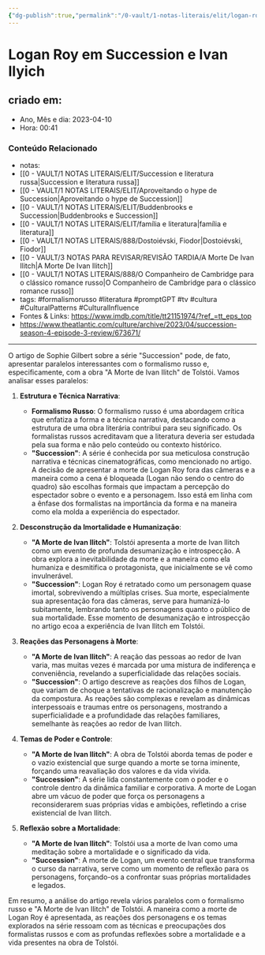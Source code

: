 ```yaml
---
{"dg-publish":true,"permalink":"/0-vault/1-notas-literais/elit/logan-roy-em-succession-e-ivan-ilyich/","tags":["formalismorusso","literatura","promptGPT","tv","cultura","CulturalPatterns","CulturalInfluence"],"dgHomeLink":true,"dgShowLocalGraph":true,"dgShowFileTree":true,"dgEnableSearch":true}
---
```


# Logan Roy em Succession e Ivan Ilyich

## criado em: 
-  Ano, Mês e dia: 2023-04-10
- Hora: 00:41

### Conteúdo Relacionado
- notas: 
- [[0 - VAULT/1 NOTAS LITERAIS/ELIT/Succession e literatura russa\|Succession e literatura russa]]
- [[0 - VAULT/1 NOTAS LITERAIS/ELIT/Aproveitando o hype de Succession\|Aproveitando o hype de Succession]]
- [[0 - VAULT/1 NOTAS LITERAIS/ELIT/Buddenbrooks e Succession\|Buddenbrooks e Succession]]
- [[0 - VAULT/1 NOTAS LITERAIS/ELIT/família e literatura\|família e literatura]]
- [[0 - VAULT/1 NOTAS LITERAIS/888/Dostoiévski, Fiodor\|Dostoiévski, Fiodor]]
- [[0 - VAULT/3 NOTAS PARA REVISAR/REVISÃO TARDIA/A Morte De Ivan Ilitch\|A Morte De Ivan Ilitch]]
- [[0 - VAULT/1 NOTAS LITERAIS/888/O Companheiro de Cambridge para o clássico romance russo\|O Companheiro de Cambridge para o clássico romance russo]]
- tags: #formalismorusso  #literatura #promptGPT #tv #cultura #CulturalPatterns #CulturalInfluence
- Fontes & Links: https://www.imdb.com/title/tt21151974/?ref_=tt_eps_top
- https://www.theatlantic.com/culture/archive/2023/04/succession-season-4-episode-3-review/673671/
---
O artigo de Sophie Gilbert sobre a série "Succession" pode, de fato, apresentar paralelos interessantes com o formalismo russo e, especificamente, com a obra "A Morte de Ivan Ilitch" de Tolstói. Vamos analisar esses paralelos:

1. **Estrutura e Técnica Narrativa**:
   - **Formalismo Russo**: O formalismo russo é uma abordagem crítica que enfatiza a forma e a técnica narrativa, destacando como a estrutura de uma obra literária contribui para seu significado. Os formalistas russos acreditavam que a literatura deveria ser estudada pela sua forma e não pelo conteúdo ou contexto histórico.
   - **"Succession"**: A série é conhecida por sua meticulosa construção narrativa e técnicas cinematográficas, como mencionado no artigo. A decisão de apresentar a morte de Logan Roy fora das câmeras e a maneira como a cena é bloqueada (Logan não sendo o centro do quadro) são escolhas formais que impactam a percepção do espectador sobre o evento e a personagem. Isso está em linha com a ênfase dos formalistas na importância da forma e na maneira como ela molda a experiência do espectador.

2. **Desconstrução da Imortalidade e Humanização**:
   - **"A Morte de Ivan Ilitch"**: Tolstói apresenta a morte de Ivan Ilitch como um evento de profunda desumanização e introspecção. A obra explora a inevitabilidade da morte e a maneira como ela humaniza e desmitifica o protagonista, que inicialmente se vê como invulnerável.
   - **"Succession"**: Logan Roy é retratado como um personagem quase imortal, sobrevivendo a múltiplas crises. Sua morte, especialmente sua apresentação fora das câmeras, serve para humanizá-lo subitamente, lembrando tanto os personagens quanto o público de sua mortalidade. Esse momento de desumanização e introspecção no artigo ecoa a experiência de Ivan Ilitch em Tolstói.

3. **Reações das Personagens à Morte**:
   - **"A Morte de Ivan Ilitch"**: A reação das pessoas ao redor de Ivan varia, mas muitas vezes é marcada por uma mistura de indiferença e conveniência, revelando a superficialidade das relações sociais.
   - **"Succession"**: O artigo descreve as reações dos filhos de Logan, que variam de choque a tentativas de racionalização e manutenção da compostura. As reações são complexas e revelam as dinâmicas interpessoais e traumas entre os personagens, mostrando a superficialidade e a profundidade das relações familiares, semelhante às reações ao redor de Ivan Ilitch.

4. **Temas de Poder e Controle**:
   - **"A Morte de Ivan Ilitch"**: A obra de Tolstói aborda temas de poder e o vazio existencial que surge quando a morte se torna iminente, forçando uma reavaliação dos valores e da vida vivida.
   - **"Succession"**: A série lida constantemente com o poder e o controle dentro da dinâmica familiar e corporativa. A morte de Logan abre um vácuo de poder que força os personagens a reconsiderarem suas próprias vidas e ambições, refletindo a crise existencial de Ivan Ilitch.

5. **Reflexão sobre a Mortalidade**:
   - **"A Morte de Ivan Ilitch"**: Tolstói usa a morte de Ivan como uma meditação sobre a mortalidade e o significado da vida.
   - **"Succession"**: A morte de Logan, um evento central que transforma o curso da narrativa, serve como um momento de reflexão para os personagens, forçando-os a confrontar suas próprias mortalidades e legados.

Em resumo, a análise do artigo revela vários paralelos com o formalismo russo e "A Morte de Ivan Ilitch" de Tolstói. A maneira como a morte de Logan Roy é apresentada, as reações dos personagens e os temas explorados na série ressoam com as técnicas e preocupações dos formalistas russos e com as profundas reflexões sobre a mortalidade e a vida presentes na obra de Tolstói.